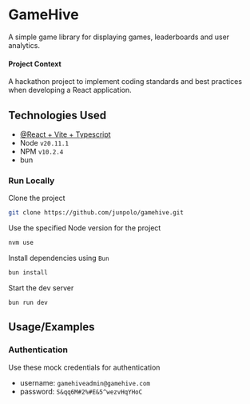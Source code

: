 # GameHive

A simple game library for displaying games, leaderboards and user analytics.

#### Project Context

A hackathon project to implement coding standards and best practices when developing a React application.

## Technologies Used

- [@React + Vite + Typescript](https://github.com/vitejs/vite)
- Node `v20.11.1`
- NPM `v10.2.4`
- bun

### Run Locally

Clone the project

```bash
git clone https://github.com/junpolo/gamehive.git
```

Use the specified Node version for the project

```bash
nvm use
```

Install dependencies using `Bun`

```bash
bun install
```

Start the dev server

```
bun run dev
```

## Usage/Examples

### Authentication

Use these mock credentials for authentication

- username: `gamehiveadmin@gamehive.com`
- password: `S&qq6M#2%#E&5^wezvHqYHoC`
